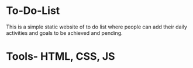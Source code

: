 # To-Do-List
This is a simple static website of to do list where people can add their daily activities and goals to be achieved and pending.
# Tools- HTML, CSS, JS
